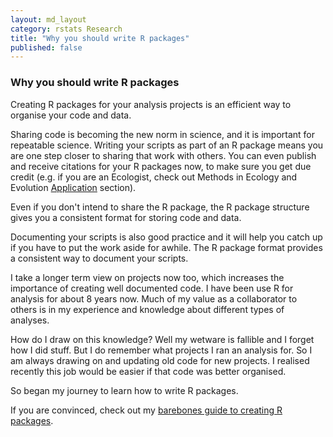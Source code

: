 ```yaml
---
layout: md_layout
category: rstats Research
title: "Why you should write R packages"
published: false  
---
```


### Why you should write R packages  

Creating R packages for your analysis projects is an efficient way to organise your code and data.

Sharing code is becoming the new norm in science, and it is important for repeatable science. Writing your scripts as part of an R package means you are one step closer to sharing that work with others. You can even publish and receive citations for your R packages now, to make sure you get due credit (e.g. if you are an Ecologist, check out Methods in Ecology and Evolution [Application]() section).  

Even if you don't intend to share the R package, the R package structure gives you a consistent format for storing code and data.  

Documenting your scripts is also good practice and it will help you catch up if you have to put the work aside for awhile.  The R package format provides a consistent way to document your scripts.  

I take a longer term view on projects now too, which increases the importance of creating well documented code.  I have been use R for analysis for about 8 years now. Much of my value as a collaborator to others is in my experience and knowledge about different types of analyses.

How do I draw on this knowledge? Well my wetware is fallible and I forget how I did stuff. But I do remember what projects I ran an analysis for. So I am always drawing on and updating old code for new projects. I realised recently this job would be easier if that code was better organised.

So began my journey to learn how to write R packages.  

If you are convinced, check out my [barebones guide to creating R packages]().  
